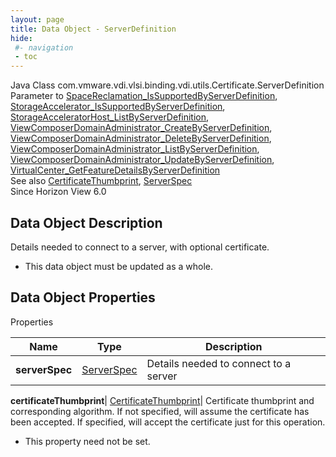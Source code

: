 ```yaml
---
layout: page
title: Data Object - ServerDefinition
hide:
 #- navigation
 - toc
---
```






Java Class
    com.vmware.vdi.vlsi.binding.vdi.utils.Certificate.ServerDefinition  
Parameter to
     [SpaceReclamation_IsSupportedByServerDefinition](vdi.utils.virtualcenter.SpaceReclamation.md#isSupportedByServerDefinition), [StorageAccelerator_IsSupportedByServerDefinition](vdi.utils.virtualcenter.StorageAccelerator.md#isSupportedByServerDefinition), [StorageAcceleratorHost_ListByServerDefinition](vdi.utils.virtualcenter.StorageAcceleratorHost.md#listByServerDefinition), [ViewComposerDomainAdministrator_CreateByServerDefinition](vdi.utils.viewcomposer.ViewComposerDomainAdministrator.md#createByServerDefinition), [ViewComposerDomainAdministrator_DeleteByServerDefinition](vdi.utils.viewcomposer.ViewComposerDomainAdministrator.md#deleteByServerDefinition), [ViewComposerDomainAdministrator_ListByServerDefinition](vdi.utils.viewcomposer.ViewComposerDomainAdministrator.md#listByServerDefinition), [ViewComposerDomainAdministrator_UpdateByServerDefinition](vdi.utils.viewcomposer.ViewComposerDomainAdministrator.md#updateByServerDefinition), [VirtualCenter_GetFeatureDetailsByServerDefinition](vdi.infrastructure.VirtualCenter.md#getFeatureDetailsByServerDefinition)  
See also
     [CertificateThumbprint](vdi.utils.Certificate.CertificateThumbprint.md), [ServerSpec](vdi.utils.Certificate.ServerSpec.md)  
Since 
    Horizon View 6.0

## Data Object Description 

Details needed to connect to a server, with optional certificate. 

  * This data object must be updated as a whole.



## Data Object Properties

Properties

Name |  Type |  Description   
---|---|---  
**serverSpec**| [ServerSpec](vdi.utils.Certificate.ServerSpec.md)|  Details needed to connect to a server   
  
**certificateThumbprint**| [CertificateThumbprint](vdi.utils.Certificate.CertificateThumbprint.md)|  Certificate thumbprint and corresponding algorithm. If not specified, will assume the certificate has been accepted. If specified, will accept the certificate just for this operation.   


* This property need not be set.

  
  
  
   
  
  

